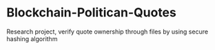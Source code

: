 # Blockchain-Politican-Quotes
Research project, verify quote ownership through  files by using secure hashing algorithm 
